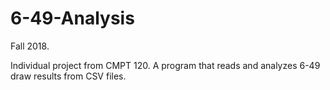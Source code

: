 # 6-49-Analysis

Fall 2018.

Individual project from CMPT 120.
A program that reads and analyzes 6-49 draw results from CSV files.


